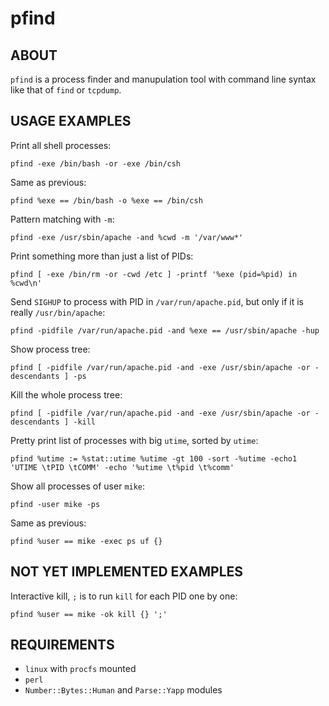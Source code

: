 pfind
=====

## ABOUT

`pfind` is a process finder and manupulation tool with command line syntax
like that of `find` or `tcpdump`.

## USAGE EXAMPLES

Print all shell processes:

	pfind -exe /bin/bash -or -exe /bin/csh

Same as previous:

	pfind %exe == /bin/bash -o %exe == /bin/csh

Pattern matching with `-m`:

	pfind -exe /usr/sbin/apache -and %cwd -m '/var/www*'

Print something more than just a list of PIDs:

	pfind [ -exe /bin/rm -or -cwd /etc ] -printf '%exe (pid=%pid) in %cwd\n'

Send `SIGHUP` to process with PID in `/var/run/apache.pid`,
but only if it is really `/usr/bin/apache`:

	pfind -pidfile /var/run/apache.pid -and %exe == /usr/sbin/apache -hup

Show process tree:

	pfind [ -pidfile /var/run/apache.pid -and -exe /usr/sbin/apache -or -descendants ] -ps

Kill the whole process tree:

	pfind [ -pidfile /var/run/apache.pid -and -exe /usr/sbin/apache -or -descendants ] -kill

Pretty print list of processes with big `utime`, sorted by `utime`:

	pfind %utime := %stat::utime %utime -gt 100 -sort -%utime -echo1 'UTIME \tPID \tCOMM' -echo '%utime \t%pid \t%comm'

Show all processes of user `mike`:

	pfind -user mike -ps

Same as previous:

	pfind %user == mike -exec ps uf {}

## NOT YET IMPLEMENTED EXAMPLES

Interactive kill, `;` is to run `kill` for each PID one by one:

	pfind %user == mike -ok kill {} ';'

## REQUIREMENTS

* `linux` with `procfs` mounted
* `perl`
* `Number::Bytes::Human` and `Parse::Yapp` modules

